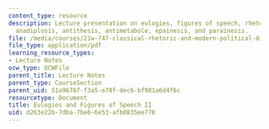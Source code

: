 ```yaml
---
content_type: resource
description: Lecture presentation on eulogies, figures of speech, rhetorical figures,
  anadiplosis, antithesis, antimetabole, epainesis, and parainesis.
file: /media/courses/21w-747-classical-rhetoric-and-modern-political-discourse-fall-2009/d263e22b7dba7be66e53afb0835ee778_MIT21W_747_01F09_lec05.pdf
file_type: application/pdf
learning_resource_types:
- Lecture Notes
ocw_type: OCWFile
parent_title: Lecture Notes
parent_type: CourseSection
parent_uid: 51a96767-f3a5-e78f-dec6-bf981a6d4f6c
resourcetype: Document
title: Eulogies and Figures of Speech II
uid: d263e22b-7dba-7be6-6e53-afb0835ee778
---
```

